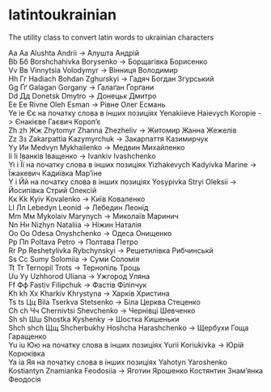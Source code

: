 # latintoukrainian
The utility class to convert latin words to ukrainian characters

Aа Аа Alushta Andrii -> Алушта Андрій<br/> 
Bb Бб Borshchahivkа Borysenko -> Борщагівка Борисенко<br/>
Vv Вв Vinnytsia Volodymyr -> Вінниця Володимир<br/>
Hh Гг Hadiach Bohdan Zghurskyi -> Гадяч Богдан Згурський<br/>
Gg Ґґ Galagan Gorgany -> Ґалаґан Ґорґани<br/>
Dd Дд Donetsk Dmytro -> Донецьк Дмитро<br/>
Eе Ее Rivne Oleh Esman -> Рівне Олег Есмань<br/>
Ye ie Єє на початку слова в інших позиціях Yenakiieve Haievych Koropie -> Єнакієве Гаєвич Короп’є<br/>
Zh zh Жж Zhytomyr Zhanna Zhezheliv -> Житомир Жанна Жежелів<br/>
Zz Зз Zakarpattia Kazymyrchuk -> Закарпаття Казимирчук<br/>
Yy Ии Medvyn Mykhailenko -> Медвин Михайленко<br/>
Іі Ii Іванків Іващенко -> Ivankiv Ivashchenko<br/>
Yi i Її на початку слова в інших позиціях Yizhakevych Kadyivka Marine -> Їжакевич Кадиївка Мар’їне<br/>
Y i Йй на початку слова в інших позиціях Yosypivka Stryi Oleksii -> Йосипівка Стрий Олексій<br/>
Кк Kk Kyiv Kovalenko -> Київ Коваленко<br/>
Ll Лл Lebedyn Leonid -> Лебедин Леонід<br/>
Mm Мм Mykolaiv Marynych -> Миколаїв Маринич<br/>
Nn Нн Nizhyn Nataliіa -> Ніжин Наталія<br/>
Oo Оо Odesa Onyshchenko -> Одеса Онищенко<br/>
Pp Пп Poltava Petro -> Полтава Петро<br/>
Rr Рр Reshetylivka Rybchynskyi -> Решетилівка Рибчинськй<br/>
Ss Сс Sumy Solomiia -> Суми Соломія<br/>
Tt Тт Ternopil Trots -> Тернопіль Троць<br/>
Uu Уу Uzhhorod Uliana -> Ужгород Уляна<br/>
Ff Фф Fastiv Filipchuk -> Фастів Філіпчук<br/>
Kh kh Хх Kharkiv Khrystyna -> Харків Христина<br/>
Ts ts Цц Bila Tserkva Stetsenko -> Біла Церква Стеценко<br/>
Ch ch Чч Chernivtsi Shevchenko -> Чернівці Шевченко<br/>
Sh sh Шш Shostka Kyshenky -> Шостка Кишеньки<br/>
Shch shch Щщ Shcherbukhy Hoshcha Harashchenko -> Щербухи Гоща Гаращенко<br/>
Yu іu Юю на початку слова в інших позиціях  Yurii Koriukivka -> Юрій Корюківка<br/>
Ya ia Яя на початку слова в інших позиціях Yahotyn Yaroshenko Kostiantyn Znamianka Feodosiia -> Яготин Ярошенко Костянтин Знам’янка Феодосія<br/>
